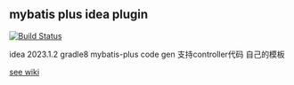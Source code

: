 ## mybatis plus idea plugin



[![Build Status](https://travis-ci.org/kana112233/mybatis-plus-plugin.svg?branch=dev)](https://travis-ci.org/kana112233/mybatis-plus-plugin)

idea 2023.1.2 gradle8 mybatis-plus code gen
支持controller代码 自己的模板

[see wiki](https://github.com/kana112233/mybatis-plus-plugin/wiki)
